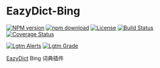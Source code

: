 # EazyDict-Bing

[![NPM version][npm-image]][npm-url] 
[![npm download][download-image]][download-url] 
[![License][license-image]][license-url] 
[![Build Status][github-actions-image]][github-actions-url] 
[![Coverage Status][coveralls-image]][coveralls-url] 
  
[![Lgtm Alerts][lgtm-alerts-image]][lgtm-alerts-url] 
[![Lgtm Grade][lgtm-grade-image]][lgtm-grade-url] 

[EazyDict](https://github.com/keenwon/eazydict) Bing 词典插件

[npm-image]: https://img.shields.io/npm/v/eazydict-bing.svg
[npm-url]: https://www.npmjs.com/package/eazydict-bing
[download-image]: https://img.shields.io/npm/dm/eazydict-bing.svg
[download-url]: https://npmjs.org/package/eazydict-bing
[license-image]: https://img.shields.io/npm/l/eazydict-bing.svg
[license-url]: https://github.com/keenwon/eazydict-bing/blob/master/LICENSE
[github-actions-image]: https://github.com/keenwon/eazydict-bing/workflows/unittest/badge.svg
[github-actions-url]: https://github.com/keenwon/eazydict-bing/actions
[coveralls-image]: https://img.shields.io/codecov/c/github/keenwon/eazydict-bing
[coveralls-url]: https://codecov.io/gh/keenwon/eazydict-bing
[lgtm-alerts-image]: https://img.shields.io/lgtm/alerts/g/keenwon/eazydict-bing.svg?logo=lgtm&logoWidth=18
[lgtm-alerts-url]: https://lgtm.com/projects/g/keenwon/eazydict-bing/alerts/
[lgtm-grade-image]: https://img.shields.io/lgtm/grade/javascript/g/keenwon/eazydict-bing.svg?logo=lgtm&logoWidth=18
[lgtm-grade-url]: https://lgtm.com/projects/g/keenwon/eazydict-bing/context:javascript
